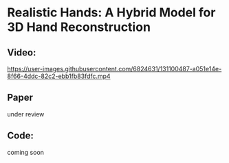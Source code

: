 # Realistic Hands: A Hybrid Model for 3D Hand Reconstruction

## Video:

https://user-images.githubusercontent.com/6824631/131100487-a051e14e-8f66-4ddc-82c2-ebb1fb83fdfc.mp4


## Paper
under review

## Code:
coming soon

